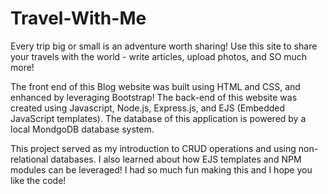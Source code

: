 # Travel-With-Me

Every trip big or small is an adventure worth sharing! Use this site to share your travels with the world - write articles, upload photos, and SO much more!

The front end of this Blog website was built using HTML and CSS, and enhanced by leveraging Bootstrap! The back-end of this website was created using Javascript, Node.js, Express.js, and EJS (Embedded JavaScript templates). The database of this application is powered by a local MondgoDB database system. 

This project served as my introduction to CRUD operations and using non-relational databases. I also learned about how EJS templates and NPM modules can be leveraged! I had so much fun making this and I hope you like the code! 
